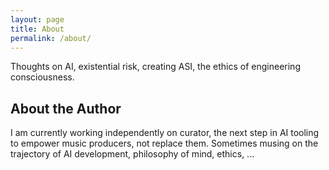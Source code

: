 ```yaml
---
layout: page
title: About
permalink: /about/
---
```


Thoughts on AI, existential risk, creating ASI, the ethics of engineering consciousness.

## About the Author

I am currently working independently on curator, the next step in AI tooling to empower music producers, not replace them. Sometimes musing on the trajectory of AI development, philosophy of mind, ethics, ...